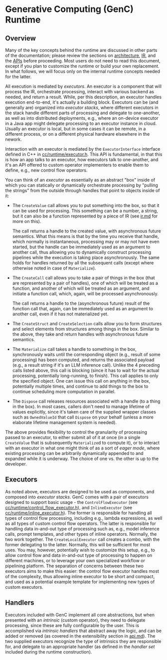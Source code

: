 # Generative Computing (GenC) Runtime

## Overview

Many of the key concepts behind the runtime are discussed in other parts of the
documentation; please review the sections on [architecture](architecture.md),
[IR](ir.md), and the [APIs](api.md) before proceeding. Most users do not need to
read this document, except if you plan to customize the runtime or build your
own replacement. In what follows, we will focus only on the internal runtime
concepts needed for the latter.

All execution is mediated by *executors*. An executor is a component that will
process the IR, orchestrate processing, interact with various backend as
needed, and return a result. While, per this description, an executor handles
execution end-to-end, it's actually a building block. Executors can be (and
generally are) organized into *executor stacks*, where different executors in
the stack handle different parts of processing and delegate to one-another,
as well as into distributed deployments, e.g., where an on-device executor in
a Java app might delegate processing to an executor instance in cloud. Usually
an executor is local, but in some cases it can be remote, in a different
process, or on a different physical hardware elsewhere in the nework.

Interaction with an executor is mediated by the `ExecutorInterface` interface
defined in C++ in [cc/runtime/executor.h](../cc/runtime/executor.h). This API is
fundamental, in that this is how an app talks to an executor, how executors
talk to one-another, and it's an API offered to custom operator implementers to
enable them to define, e.g., new control flow operators.

You can think of an *executor* as essentially as an abstract "box" inside of
which you can statically or dynamically orchestrate processing by "pulling the
strings" from the outside through handles that point to objects inside of it:

*   The `CreateValue` call allows you to put something into the box, so that it
    can be used for processing. This something can be a number, a string, but
    it can also be a function represented by a piece of IR (see [ir.md](ir.md)
    for more on this).

    The call returns a handle to the created value, with asynchronous future
    semantics. What this means is that by the time you receive that handle,
    which normally is instantaneous, processing may or may not have even
    started, but the handle can be immediately used as an argument to another
    call, thus allowing you to dynamically construct processing pipelines while
    the execution is taking place asynchronously. The same holds for handles
    returned by all the subsequent calls (except where otherwise noted in case
    of `Materialize`).

*   The `CreateCall` call allows you to take a pair of things in the box (that
    are represented by a pair of handles), one of which will be treated as a
    function, and another of which will be treated as an argument, and initiate
    a function call, which, again, will be processed asynchronously.

    The call returns a handle to the (asynchronous future) result of the
    function call that, again, can be immediately used as an argument to
    another call, even if it has not materialized yet.

*   The `CreateStruct` and `CreateSelection` calls allow you to form structures
    and select elements from structures among things in the box. Similar to
    the above, they take and return handles with asynchronous future semantics.

*   The `Materialize` call takes a handle to something in the box,
    synchronously waits until the corresponding object (e.g., result of some
    processing) has been computed, and returns the associated payload (e.g.,
    a result string if it's an LLM inference call). Unlike the 4 preceding
    calls listed above, this call is blocking (since it has to wait for the
    actual processing, potentially long-running, to finish). This call applies
    to only the specified object. One can issue this call on anything in the
    box, potentially multiple times, and continue to add things to the box to
    continue scheduling more computation in parallel.

*   The `Dispose` call releases resources associated with a handle (to a thing
    in the box). In most cases, callers don't need to manage lifetime of values
    explicitly, since it's taken care of the supplied wrapper classes such as
    `OwnedValueId` that call `Dispose` on your behalf (unless a more elaborate
    lifetime management system is needed).

The above provides flexibility to control the granularity of processing passed
to an executor, to either submit all of it at once (in a single `CreateValue`
that is subsequently `Materialize`d to compute it), or to interact with an
executor in what one might think of as a sort of *eager mode*, where existing
processing can be arbitrarily dynamically appended to and expanded while it is
underway. The choice of one vs. the other is up to the developer.

## Executors

As noted above, executors are designed to be used as components, and composed
into *executor stacks*. GenC comes with a pair of executors designed to support
basic usage - the `ControlFlowExecutor` (see
[cc/runtime/control_flow_executor.h](../cc/runtime/control_flow_executor.h)),
and `InlineExecutor` (see
[cc/runtime/inline_executor.h](../cc/runtime/inline_executor.h)). The former
is responsible for handling all types of control flow processing, including
e.g., lambda expressions, as well as all types of custom control flow operators.
The latter is responsible for handling data in-and-out type of processing
such as, e.g., model inference calls, prompt templates, and other types of
inline operators. Normally, the two work together. The `CreateLocalExecutor`
call creates a combo, with the former delegating to the latter. Normally, this
will be sufficient for most uses. You may, however, potentially wish to
customize this setup, e.g., to allow control flow and data in-and-out type of
processing to happen on different machines, or to leverage your own specialized
workflow or pipelining platform. The separation of concerns between these two
executors aims to make this easier: the control flow executor handles most of
the complexity, thus allowing inline executor to be short and compact, and used
as a potential example template for implementing new types of custom executors.

## Handlers

Executors included with GenC implement all core abstractions, but when presented
with an *intrinsic* (custom operator), they need to delegate processing, since
these are fully configurable by the user. This is accomplished via *intrinsic
handlers* that abstract away the logic, and can be added or removed (as covered
in the extensibility section in [api.md](api.md)). The two supplied executors
recognize the type of intrinsics they are responsible for, and delegate to an
appropriate handler (as defined in the *handler set* included during the runtime
construction).
